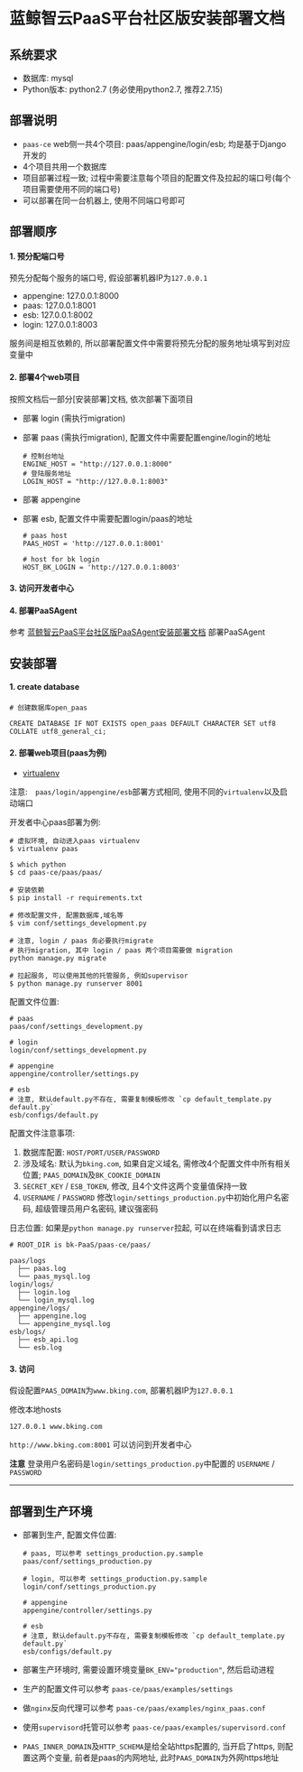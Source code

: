 # 蓝鲸智云PaaS平台社区版安装部署文档

## 系统要求

- 数据库: mysql
- Python版本: python2.7 (务必使用python2.7, 推荐2.7.15)

## 部署说明

- `paas-ce` web侧一共4个项目: paas/appengine/login/esb; 均是基于Django开发的
- 4个项目共用一个数据库
- 项目部署过程一致; 过程中需要注意每个项目的配置文件及拉起的端口号(每个项目需要使用不同的端口号)
- 可以部署在同一台机器上, 使用不同端口号即可

## 部署顺序

#### 1. 预分配端口号

预先分配每个服务的端口号, 假设部署机器IP为`127.0.0.1`

- appengine: 127.0.0.1:8000
- paas: 127.0.0.1:8001
- esb: 127.0.0.1:8002
- login: 127.0.0.1:8003

服务间是相互依赖的, 所以部署配置文件中需要将预先分配的服务地址填写到对应变量中

#### 2. 部署4个web项目

按照文档后一部分[安装部署]文档, 依次部署下面项目

- 部署 login (需执行migration)
- 部署 paas (需执行migration), 配置文件中需要配置engine/login的地址

    ```
    # 控制台地址
    ENGINE_HOST = "http://127.0.0.1:8000"
    # 登陆服务地址
    LOGIN_HOST = "http://127.0.0.1:8003"
    ```

- 部署 appengine
- 部署 esb, 配置文件中需要配置login/paas的地址

    ```
    # paas host
    PAAS_HOST = 'http://127.0.0.1:8001'

    # host for bk login
    HOST_BK_LOGIN = 'http://127.0.0.1:8003'
    ```

#### 3. 访问开发者中心

#### 4. 部署PaaSAgent

参考 [蓝鲸智云PaaS平台社区版PaaSAgent安装部署文档](https://github.com/Tencent/bk-PaaS/blob/master/docs/install/ce_paas_agent_install.md) 部署PaaSAgent

## 安装部署

#### 1. create database

```
# 创建数据库open_paas

CREATE DATABASE IF NOT EXISTS open_paas DEFAULT CHARACTER SET utf8 COLLATE utf8_general_ci;
```

#### 2. 部署web项目(paas为例)

- [virtualenv](https://virtualenv.pypa.io/en/latest/userguide/#usage)

注意:　`paas/login/appengine/esb`部署方式相同, 使用不同的`virtualenv`以及启动端口


开发者中心paas部署为例:

```
# 虚拟环境, 自动进入paas virtualenv
$ virtualenv paas

$ which python
$ cd paas-ce/paas/paas/

# 安装依赖
$ pip install -r requirements.txt

# 修改配置文件, 配置数据库,域名等
$ vim conf/settings_development.py

# 注意, login / paas 务必要执行migrate
# 执行migration, 其中 login / paas 两个项目需要做 migration
python manage.py migrate

# 拉起服务, 可以使用其他的托管服务, 例如supervisor
$ python manage.py runserver 8001
```

配置文件位置:

```
# paas
paas/conf/settings_development.py

# login
login/conf/settings_development.py

# appengine
appengine/controller/settings.py

# esb
# 注意, 默认default.py不存在, 需要复制模板修改 `cp default_template.py default.py`
esb/configs/default.py
```

配置文件注意事项:

1. 数据库配置: `HOST/PORT/USER/PASSWORD`
2. 涉及域名: 默认为`bking.com`, 如果自定义域名, 需修改4个配置文件中所有相关位置; `PAAS_DOMAIN`及`BK_COOKIE_DOMAIN`
3. `SECRET_KEY` / `ESB_TOKEN`, 修改, 且4个文件这两个变量值保持一致
4. `USERNAME` / `PASSWORD` 修改`login/settings_production.py`中初始化用户名密码, 超级管理员用户名密码, 建议强密码

日志位置: 如果是`python manage.py runserver`拉起, 可以在终端看到请求日志

```
# ROOT_DIR is bk-PaaS/paas-ce/paas/

paas/logs
  ├── paas.log
  └── paas_mysql.log
login/logs/
  ├── login.log
  └── login_mysql.log
appengine/logs/
  ├── appengine.log
  └── appengine_mysql.log
esb/logs/
  ├── esb_api.log
  └── esb.log
```

#### 3. 访问

假设配置`PAAS_DOMAIN`为`www.bking.com`, 部署机器IP为`127.0.0.1`

修改本地hosts

```
127.0.0.1 www.bking.com
```

`http://www.bking.com:8001` 可以访问到开发者中心

**注意** 登录用户名密码是`login/settings_production.py`中配置的 `USERNAME` / `PASSWORD`

----

## 部署到生产环境



- 部署到生产, 配置文件位置:

    ```
    # paas, 可以参考 settings_production.py.sample
    paas/conf/settings_production.py

    # login, 可以参考 settings_production.py.sample
    login/conf/settings_production.py

    # appengine
    appengine/controller/settings.py

    # esb
    # 注意, 默认default.py不存在, 需要复制模板修改 `cp default_template.py default.py`
    esb/configs/default.py
    ```

- 部署生产环境时, 需要设置环境变量`BK_ENV="production"`, 然后启动进程
- 生产的配置文件可以参考 `paas-ce/paas/examples/settings`
- 做`nginx`反向代理可以参考 `paas-ce/paas/examples/nginx_paas.conf`
- 使用`supervisord`托管可以参考 `paas-ce/paas/examples/supervisord.conf`
- `PAAS_INNER_DOMAIN`及`HTTP_SCHEMA`是给全站https配置的, 当开启了https, 则配置这两个变量, 前者是paas的内网地址, 此时`PAAS_DOMAIN`为外网https地址
